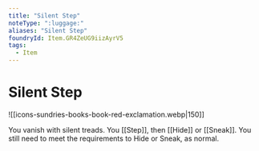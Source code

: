 ```yaml
---
title: "Silent Step"
noteType: ":luggage:"
aliases: "Silent Step"
foundryId: Item.GR4ZeUG9iizAyrV5
tags:
  - Item
---
```


# Silent Step
![[icons-sundries-books-book-red-exclamation.webp|150]]

You vanish with silent treads. You [[Step]], then [[Hide]] or [[Sneak]]. You still need to meet the requirements to Hide or Sneak, as normal.
